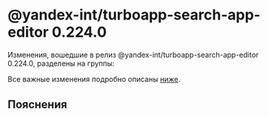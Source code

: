 # @yandex-int/turboapp-search-app-editor 0.224.0

<!-- ЧЕЛОВЕЧЕСКОЕ ВСТУПЛЕНИЕ -->

Изменения, вошедшие в релиз @yandex-int/turboapp-search-app-editor 0.224.0, разделены на группы:

Все важные изменения подробно описаны [ниже](#Пояснения).

## Пояснения

